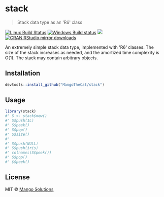 


# stack

> Stack data type as an 'R6' class

[![Linux Build Status](https://travis-ci.org/MangoTheCat/stack.svg?branch=master)](https://travis-ci.org/MangoTheCat/stack)
[![Windows Build status](https://ci.appveyor.com/api/projects/status/github/MangoTheCat/stack?svg=true)](https://ci.appveyor.com/project/MangoTheCat/stack)
[![](http://www.r-pkg.org/badges/version/stack)](http://www.r-pkg.org/pkg/stack)
[![CRAN RStudio mirror downloads](http://cranlogs.r-pkg.org/badges/stack)](http://www.r-pkg.org/pkg/stack)


An extremely simple stack data type, implemented with 'R6' classes. The size
of the stack increases as needed, and the amortized time complexity is O(1).
The stack may contain arbitrary objects.

## Installation


```r
devtools::install_github("MangoTheCat/stack")
```

## Usage


```r
library(stack)
#' S <- stack$new()
#' S$push(1L)
#' S$peek()
#' S$pop()
#' S$size()
#'
#' S$push(NULL)
#' S$push(iris)
#' colnames(S$peek())
#' S$pop()
#' $$peek()
```

## License

MIT © [Mango Solutions](https://github.com/mangothecat)

